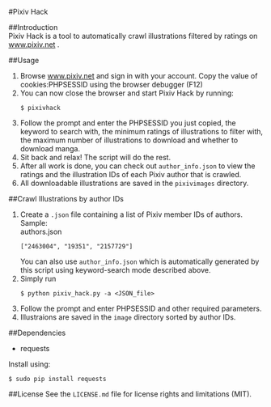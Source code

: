 #Pixiv Hack

##Introduction  
Pixiv Hack is a tool to automatically crawl illustrations filtered by ratings on www.pixiv.net .

##Usage  
1. Browse www.pixiv.net and sign in with your account. Copy the value of cookies:PHPSESSID using the browser debugger (F12)  
2. You can now close the browser and start Pixiv Hack by running:  
	```
	$ pixivhack
	```
3. Follow the prompt and enter the PHPSESSID you just copied, the keyword to search with, the minimum ratings of illustrations to filter with, the maximum number of illustrations to download and whether to download manga.  
4. Sit back and relax! The script will do the rest.  
5. After all work is done, you can check out ```author_info.json``` to view the ratings and the illustration IDs of each Pixiv author that is crawled.  
6. All downloadable illustrations are saved in the ```pixivimages``` directory.

##Crawl Illustrations by author IDs  
1. Create a ```.json``` file containing a list of Pixiv member IDs of authors. Sample:  
	authors.json  
	```
	["2463004", "19351", "2157729"]
	```  
	You can also use ```author_info.json``` which is automatically generated by this script using keyword-search mode described above.  
2. Simply run  
	```  
	$ python pixiv_hack.py -a <JSON_file>
	```
3. Follow the prompt and enter PHPSESSID and other required parameters.  
4. Illustraions are saved in the ```image``` directory sorted by author IDs.

##Dependencies  
* requests

Install using:  
```
$ sudo pip install requests
```

##License
See the ```LICENSE.md``` file for license rights and limitations (MIT).

